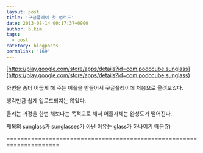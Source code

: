 ```yaml
---
layout: post
title: '구글플레이 첫 업로드'
date: 2013-08-14 00:17:37+0900
author: b.kim
tags:
  - post
catetory: blogposts
permalink: '169'
---
```



  

  

  

  

  

[https://play.google.com/store/apps/details?id=com.podocube.sunglass](https://play.google.com/store/apps/details?id=com.podocube.sunglass)

화면을 좀더 어둡게 해 주는 어플을 만들어서 구글플레이에 처음으로 올려보았다.

생각만큼 쉽게 업로드되지는 않았다.

올리는 과정을 한번 해보다는 목적으로 해서 어플자체는 완성도가 떨어진다..

제목의 sunglass가 sunglasses가 아닌 이유는 glass가 하나이기 때문(?)

  

  

  

  

  

  

=====================================================================

  


